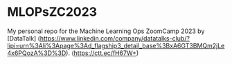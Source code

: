 # MLOPsZC2023
My personal repo for the Machine Learning Ops ZoomCamp 2023 by [DataTalk] (https://www.linkedin.com/company/datatalks-club/?lipi=urn%3Ali%3Apage%3Ad_flagship3_detail_base%3BxA6GT3BMQm2jLe4x6PQozA%3D%3D).
(https://ctt.ec/fH67W+)
